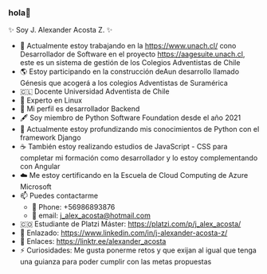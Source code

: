 ### hola👋

✨ Soy J. Alexander Acosta Z. ✨

* 🏫  Actualmente estoy trabajando en la https://www.unach.cl/ cono Desarrollador de Software en el proyecto https://aagesuite.unach.cl, este es un sistema de gestión de los Colegios Adventistas de Chile
* 🌎  Estoy participando en la construcción deAun desarrollo llamado Génesis que acogerá a los colegios Adventistas de Suramérica
* 🇨🇱  Docente Universidad Adventista de Chile
* 🦆 Experto en Linux
* 🧮  Mi perfil es desarrollador Backend
* 🖋️  Soy miembro de Python Software Foundation desde el año 2021
* 🐍  Actualmente estoy profundizando mis conocimientos de Python con el framework Django
* ☕  También estoy realizando estudios de JavaScript - CSS para completar mi formación como desarrollador y lo estoy complementando con Angular
* ☁️  Me estoy certificando en la Escuela de Cloud Computing de Azure Microsoft
* 📫  Puedes contactarme
    * 📱  Phone: +56986893876
    * 📧  email: j_alex_acosta@hotmail.com
* 🇨🇴  Estudiante de Platzi Máster: https://platzi.com/p/j_alex_acosta/
* 🧔  Enlazado: https://www.linkedin.com/in/j-alexander-acosta-z/
* 🌳  Enlaces: https://linktr.ee/alexander_acosta
* ⚡  Curiosidades: Me gusta ponerme retos y que exijan al igual que tenga una guianza para poder cumplir con las metas propuestas
